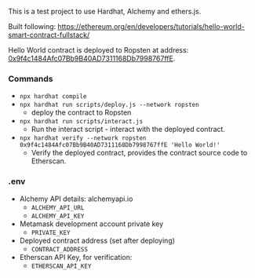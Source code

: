 This is a test project to use Hardhat, Alchemy and ethers.js.

Built following: https://ethereum.org/en/developers/tutorials/hello-world-smart-contract-fullstack/

Hello World contract is deployed to Ropsten at address: [0x9f4c1484Afc07Bb9B40AD7311168Db7998767ffE](https://ropsten.etherscan.io/address/0x9f4c1484Afc07Bb9B40AD7311168Db7998767ffE).

### Commands

- `npx hardhat compile`
- `npx hardhat run scripts/deploy.js --network ropsten`
  - deploy the contract to Ropsten
- `npx hardhat run scripts/interact.js`
  - Run the interact script - interact with the deployed contract.
- `npx hardhat verify --network ropsten 0x9f4c1484Afc07Bb9B40AD7311168Db7998767ffE 'Hello World!'`
  - Verify the deployed contract, provides the contract source code to Etherscan.

### .env

- Alchemy API details: alchemyapi.io
  - `ALCHEMY_API_URL`
  - `ALCHEMY_API_KEY`
- Metamask development account private key
  - `PRIVATE_KEY`
- Deployed contract address (set after deploying)
  - `CONTRACT_ADDRESS`
- Etherscan API Key, for verification:
  - `ETHERSCAN_API_KEY`
